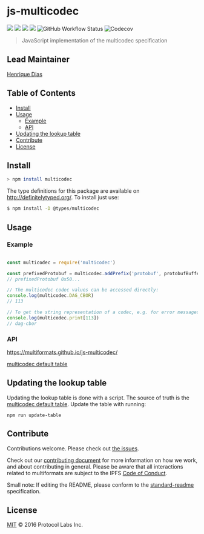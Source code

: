 # js-multicodec <!-- omit in toc -->

[![](https://img.shields.io/badge/made%20by-Protocol%20Labs-blue.svg?style=flat-square)](https://protocol.ai)
[![](https://img.shields.io/badge/project-multiformats-blue.svg?style=flat-square)](https://github.com/multiformats/multiformats)
[![](https://img.shields.io/badge/freenode-%23ipfs-blue.svg?style=flat-square)](https://webchat.freenode.net/?channels=%23ipfs)
[![](https://img.shields.io/badge/readme%20style-standard-brightgreen.svg?style=flat-square)](https://github.com/RichardLitt/standard-readme)
![GitHub Workflow Status](https://img.shields.io/github/workflow/status/multiformats/js-multicodec/ci/master?style=flat-square)
![Codecov](https://img.shields.io/codecov/c/github/multiformats/js-multicodec?style=flat-square)

> JavaScript implementation of the multicodec specification

## Lead Maintainer <!-- omit in toc -->

[Henrique Dias](http://github.com/hacdias)

## Table of Contents <!-- omit in toc -->

- [Install](#install)
- [Usage](#usage)
  - [Example](#example)
  - [API](#api)
- [Updating the lookup table](#updating-the-lookup-table)
- [Contribute](#contribute)
- [License](#license)

## Install

```sh
> npm install multicodec
```

The type definitions for this package are available on http://definitelytyped.org/. To install just use:

 ```sh
 $ npm install -D @types/multicodec
 ```

## Usage

### Example

```JavaScript

const multicodec = require('multicodec')

const prefixedProtobuf = multicodec.addPrefix('protobuf', protobufBuffer)
// prefixedProtobuf 0x50...

// The multicodec codec values can be accessed directly:
console.log(multicodec.DAG_CBOR)
// 113

// To get the string representation of a codec, e.g. for error messages:
console.log(multicodec.print[113])
// dag-cbor
```

### API

https://multiformats.github.io/js-multicodec/

[multicodec default table](https://github.com/multiformats/multicodec/blob/master/table.csv)

## Updating the lookup table

Updating the lookup table is done with a script. The source of truth is the
[multicodec default table](https://github.com/multiformats/multicodec/blob/master/table.csv).
Update the table with running:

    npm run update-table

## Contribute

Contributions welcome. Please check out [the issues](https://github.com/multiformats/js-multicodec/issues).

Check out our [contributing document](https://github.com/multiformats/multiformats/blob/master/contributing.md) for more information on how we work, and about contributing in general. Please be aware that all interactions related to multiformats are subject to the IPFS [Code of Conduct](https://github.com/ipfs/community/blob/master/code-of-conduct.md).

Small note: If editing the README, please conform to the [standard-readme](https://github.com/RichardLitt/standard-readme) specification.

## License

[MIT](LICENSE) © 2016 Protocol Labs Inc.
